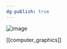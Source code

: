 ```yaml
---
dg-publish: true
---
```


![image](https://cdn.jsdelivr.net/gh/aaronmack/image-hosting@master/e/image.3dohebvhfy00.webp)

[[computer_graphics]]